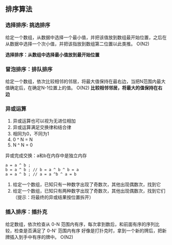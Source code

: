 ## 排序算法

### 选择排序: 挑选排序
给定一个数组，从数据中选择一个最小值，并把该值放到数组最开始位置，之后在从数据中选择一个次小值，并把该指放到数组第二位置以此类推。
O(N2)

**选择排序：从数组中选择最小值放到最开始位置**

### 冒泡排序：排队排序
给定一个数组，依次比较相邻的邻居，将最大值保持在最右边，当把N范围内最大值确定后，在确定N-1位置上的值。
O(N2)
**比较相邻邻居，将最大的值保持在右边**

### 异或运算
1. 异或运算也可以视为无进位相加
2. 异或运算满足交换律和结合律
3. 相同为0，不同为1
4. 0 ^ N = N 
5. N ^ N = 0
 
异或完成交换：a和b在内存中是独立内存
```aidl
a = a ^ b ;  
b = a ^ b ; // b = a ^ b ^ b = a 
a = a ^ b ; // a = a ^b ^ a = b
```
1) 给定一个数组，已知只有一种数字出现了奇数次，其他出现偶数次，找到它
2) 给定一个数组，已知只有两种数字出现了奇数次，其他出现偶数次，找到它们（提示：将最终的异或结果按位置拆开）

### 插入排序：插扑克
给定数组，依次检查从 0-N 范围内有序，每次拿到数后，和前面有序的序列比较，检查是否满足了 0-N' 范围内有序
好像是打扑克时，拿到一个新的牌后，把新牌插入到手中有序的牌中。
O(N2)









